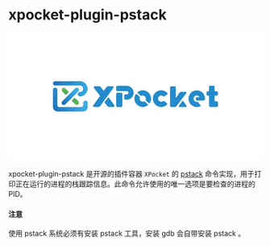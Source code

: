 # xpocket-plugin-pstack

![](https://github.com/oliverschen/xpocket-plugin-pstack/blob/main/src/main/resources/xpocket.jpeg)

xpocket-plugin-pstack 是开源的插件容器 `XPocket` 的 [pstack](https://linuxtools-rst.readthedocs.io/zh_CN/latest/tool/pstack.html) 命令实现，用于打印正在运行的进程的栈跟踪信息。此命令允许使用的唯一选项是要检查的进程的 PID。

#### 注意

使用 pstack 系统必须有安装 pstack 工具，安装 gdb 会自带安装 pstack 。